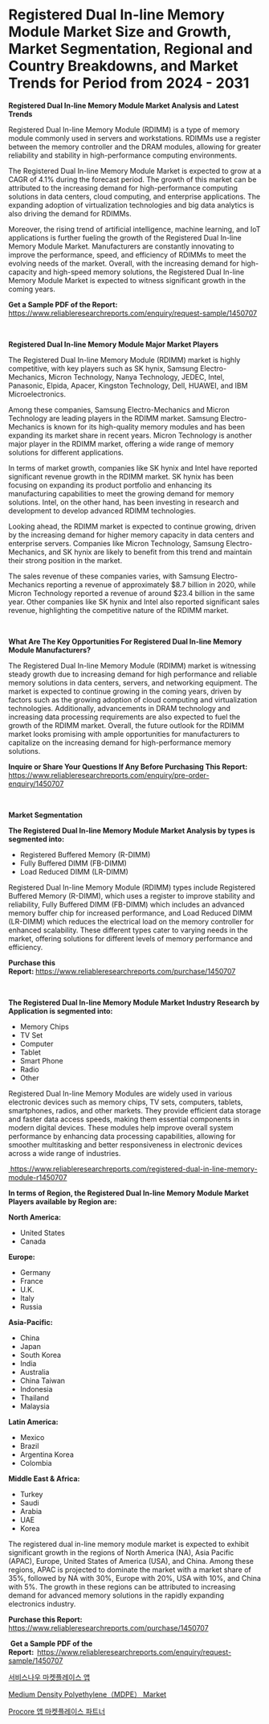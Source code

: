 <p><h1>Registered Dual In-line Memory Module Market Size and Growth, Market Segmentation, Regional and Country Breakdowns, and Market Trends for Period from 2024 -  2031</h1></p><p><strong>Registered Dual In-line Memory Module Market Analysis and Latest Trends</strong></p>
<p><p>Registered Dual In-line Memory Module (RDIMM) is a type of memory module commonly used in servers and workstations. RDIMMs use a register between the memory controller and the DRAM modules, allowing for greater reliability and stability in high-performance computing environments.</p><p>The Registered Dual In-line Memory Module Market is expected to grow at a CAGR of 4.1% during the forecast period. The growth of this market can be attributed to the increasing demand for high-performance computing solutions in data centers, cloud computing, and enterprise applications. The expanding adoption of virtualization technologies and big data analytics is also driving the demand for RDIMMs.</p><p>Moreover, the rising trend of artificial intelligence, machine learning, and IoT applications is further fueling the growth of the Registered Dual In-line Memory Module Market. Manufacturers are constantly innovating to improve the performance, speed, and efficiency of RDIMMs to meet the evolving needs of the market. Overall, with the increasing demand for high-capacity and high-speed memory solutions, the Registered Dual In-line Memory Module Market is expected to witness significant growth in the coming years.</p></p>
<p><strong>Get a Sample PDF of the Report:&nbsp;</strong> <a href="https://www.reliableresearchreports.com/enquiry/request-sample/1450707">https://www.reliableresearchreports.com/enquiry/request-sample/1450707</a></p>
<p>&nbsp;</p>
<p><strong>Registered Dual In-line Memory Module Major Market Players</strong></p>
<p><p>The Registered Dual In-line Memory Module (RDIMM) market is highly competitive, with key players such as SK hynix, Samsung Electro-Mechanics, Micron Technology, Nanya Technology, JEDEC, Intel, Panasonic, Elpida, Apacer, Kingston Technology, Dell, HUAWEI, and IBM Microelectronics.</p><p>Among these companies, Samsung Electro-Mechanics and Micron Technology are leading players in the RDIMM market. Samsung Electro-Mechanics is known for its high-quality memory modules and has been expanding its market share in recent years. Micron Technology is another major player in the RDIMM market, offering a wide range of memory solutions for different applications.</p><p>In terms of market growth, companies like SK hynix and Intel have reported significant revenue growth in the RDIMM market. SK hynix has been focusing on expanding its product portfolio and enhancing its manufacturing capabilities to meet the growing demand for memory solutions. Intel, on the other hand, has been investing in research and development to develop advanced RDIMM technologies.</p><p>Looking ahead, the RDIMM market is expected to continue growing, driven by the increasing demand for higher memory capacity in data centers and enterprise servers. Companies like Micron Technology, Samsung Electro-Mechanics, and SK hynix are likely to benefit from this trend and maintain their strong position in the market.</p><p>The sales revenue of these companies varies, with Samsung Electro-Mechanics reporting a revenue of approximately $8.7 billion in 2020, while Micron Technology reported a revenue of around $23.4 billion in the same year. Other companies like SK hynix and Intel also reported significant sales revenue, highlighting the competitive nature of the RDIMM market.</p></p>
<p>&nbsp;</p>
<p><strong>What Are The Key Opportunities For Registered Dual In-line Memory Module Manufacturers?</strong></p>
<p><p>The Registered Dual In-line Memory Module (RDIMM) market is witnessing steady growth due to increasing demand for high performance and reliable memory solutions in data centers, servers, and networking equipment. The market is expected to continue growing in the coming years, driven by factors such as the growing adoption of cloud computing and virtualization technologies. Additionally, advancements in DRAM technology and increasing data processing requirements are also expected to fuel the growth of the RDIMM market. Overall, the future outlook for the RDIMM market looks promising with ample opportunities for manufacturers to capitalize on the increasing demand for high-performance memory solutions.</p></p>
<p><strong>Inquire or Share Your Questions If Any Before Purchasing This Report:</strong> <a href="https://www.reliableresearchreports.com/enquiry/pre-order-enquiry/1450707">https://www.reliableresearchreports.com/enquiry/pre-order-enquiry/1450707</a></p>
<p>&nbsp;</p>
<p><strong>Market Segmentation</strong></p>
<p><strong>The Registered Dual In-line Memory Module Market Analysis by types is segmented into:</strong></p>
<p><ul><li>Registered Buffered Memory (R-DIMM)</li><li>Fully Buffered DIMM (FB-DIMM)</li><li>Load Reduced DIMM (LR-DIMM)</li></ul></p>
<p><p>Registered Dual In-line Memory Module (RDIMM) types include Registered Buffered Memory (R-DIMM), which uses a register to improve stability and reliability, Fully Buffered DIMM (FB-DIMM) which includes an advanced memory buffer chip for increased performance, and Load Reduced DIMM (LR-DIMM) which reduces the electrical load on the memory controller for enhanced scalability. These different types cater to varying needs in the market, offering solutions for different levels of memory performance and efficiency.</p></p>
<p><strong>Purchase this Report:&nbsp;</strong><a href="https://www.reliableresearchreports.com/purchase/1450707">https://www.reliableresearchreports.com/purchase/1450707</a></p>
<p>&nbsp;</p>
<p><strong>The Registered Dual In-line Memory Module Market Industry Research by Application is segmented into:</strong></p>
<p><ul><li>Memory Chips</li><li>TV Set</li><li>Computer</li><li>Tablet</li><li>Smart Phone</li><li>Radio</li><li>Other</li></ul></p>
<p><p>Registered Dual In-line Memory Modules are widely used in various electronic devices such as memory chips, TV sets, computers, tablets, smartphones, radios, and other markets. They provide efficient data storage and faster data access speeds, making them essential components in modern digital devices. These modules help improve overall system performance by enhancing data processing capabilities, allowing for smoother multitasking and better responsiveness in electronic devices across a wide range of industries.</p></p>
<p><a href="https://www.reliableresearchreports.com/registered-dual-in-line-memory-module-r1450707">&nbsp;https://www.reliableresearchreports.com/registered-dual-in-line-memory-module-r1450707</a></p>
<p><strong>In terms of Region, the Registered Dual In-line Memory Module Market Players available by Region are:</strong></p>
<p>
    <p> <strong> North America: </strong>
        <ul>
            <li>United States</li>
            <li>Canada</li>
        </ul>
        </p> 
    <p> <strong> Europe: </strong>
        <ul>
            <li>Germany</li>
            <li>France</li>
            <li>U.K.</li>
            <li>Italy</li>
            <li>Russia</li>
        </ul>
        </p> 
    <p> <strong> Asia-Pacific: </strong>
        <ul>
            <li>China</li>
            <li>Japan</li>
            <li>South Korea</li>
            <li>India</li>
            <li>Australia</li>
            <li>China Taiwan</li>
            <li>Indonesia</li>
            <li>Thailand</li>
            <li>Malaysia</li>
        </ul>
        </p> 
    <p> <strong> Latin America: </strong>
        <ul>
            <li>Mexico</li>
            <li>Brazil</li>
            <li>Argentina Korea</li>
            <li>Colombia</li>
        </ul>
        </p> 
    <p> <strong> Middle East & Africa: </strong>
        <ul>
            <li>Turkey</li>
            <li>Saudi</li>
            <li>Arabia</li>
            <li>UAE</li>
            <li>Korea</li>
        </ul>
    </p>
    </p>
<p><p>The registered dual in-line memory module market is expected to exhibit significant growth in the regions of North America (NA), Asia Pacific (APAC), Europe, United States of America (USA), and China. Among these regions, APAC is projected to dominate the market with a market share of 35%, followed by NA with 30%, Europe with 20%, USA with 10%, and China with 5%. The growth in these regions can be attributed to increasing demand for advanced memory solutions in the rapidly expanding electronics industry.</p></p>
<p><strong>Purchase this Report: </strong><a href="https://www.reliableresearchreports.com/purchase/1450707">https://www.reliableresearchreports.com/purchase/1450707</a></p>
<p>&nbsp;<strong>Get a Sample PDF of the Report:&nbsp;&nbsp;</strong><a href="https://www.reliableresearchreports.com/enquiry/request-sample/1450707">https://www.reliableresearchreports.com/enquiry/request-sample/1450707</a></p>
<p><strong></strong></p>
<p><p><a href="https://github.com/naiemislamrayan2/Market-Research-Report-List-1/blob/main/880691091809.md">서비스나우 마켓플레이스 앱</a></p><p><a href="https://github.com/vimar16th/Market-Research-Report-List-4/blob/main/medium-density-polyethylenemdpe-market.md">Medium Density Polyethylene（MDPE） Market</a></p><p><a href="https://github.com/RickyMetzDVM/Market-Research-Report-List-1/blob/main/613033791808.md">Procore 앱 마켓플레이스 파트너</a></p></p>